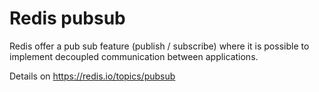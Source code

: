 # Redis pubsub

Redis offer a pub sub feature (publish / subscribe) where it is possible to implement decoupled communication between applications.

Details on https://redis.io/topics/pubsub